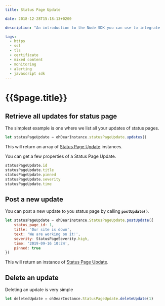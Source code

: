 ```yaml
---
title: Status Page Update

date: 2018-12-28T15:18:13+0200

description: "An introduction to the Node SDK you can use to integrate Oh Dear! into your own software."

tags:
  - https
  - ssl
  - tls 
  - certificate
  - mixed content
  - monitoring
  - alerting
  - javascript sdk
---
```


# {{$page.title}}

<Info/>

## Retrieve all updates for status page 
The simplest example is one where we list all your updates of status pages.

```js
let statusPageUpdate = ohDearInstance.statusPageUpdate.updates()
```

This will return an array of [Status Page Update](../api/classes/statuspageupdate.md) instances.

You can get a few properties of a Status Page Update.

```js
statusPageUpdate.id
statusPageUpdate.title 
statusPageUpdate.pinned
statusPageUpdate.severity
statusPageUpdate.time
```

## Post a new update 
You can post a new update to you status page by calling **`postUpdate()`**.

```js
let statusPageUpdate = ohDearInstance.StatusPageUpdate.postUpdate({
    status_page_id: 1,
    title: 'Our site is down',
    text: 'We are working on it!',
	severity: StatusPageSeverity.high,
	time: '2019-09-16 10:24',
    pinned: true
})
```
This will return an instance of [Status Page Update](../api/classes/statuspageupdate.md).

## Delete an update 
Deleting an update is very simple

```js
let deletedUpdate = ohDearInstance.StatusPageUpdate.deleteUpdate(1)
```

<HelpBlock/>